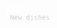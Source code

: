 <textarea rows="1" id="noteTextTitle" style="margin: -5px 0px; width: 70%; overflow-y: hidden; resize: none; background-color:#36363600; color: white; outline: none; border: none; font-size: 15px; font-weight: bold; text-transform: uppercase;" placeholder="Note Title">FOODS </textarea>
 <textarea id="noteText" style="min-height: 100px; width: 100%; overflow-y: hidden; resize: none; background-color:#36363600; color: rgb(208, 207, 207); outline: none; border: none;" placeholder="Begin your jounery right here..."> New dishes</textarea>